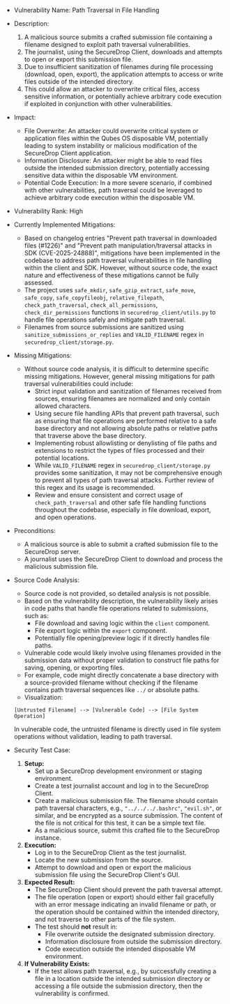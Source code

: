 - Vulnerability Name: Path Traversal in File Handling

- Description:
  1. A malicious source submits a crafted submission file containing a filename designed to exploit path traversal vulnerabilities.
  2. The journalist, using the SecureDrop Client, downloads and attempts to open or export this submission file.
  3. Due to insufficient sanitization of filenames during file processing (download, open, export), the application attempts to access or write files outside of the intended directory.
  4. This could allow an attacker to overwrite critical files, access sensitive information, or potentially achieve arbitrary code execution if exploited in conjunction with other vulnerabilities.

- Impact:
  -  File Overwrite: An attacker could overwrite critical system or application files within the Qubes OS disposable VM, potentially leading to system instability or malicious modification of the SecureDrop Client application.
  -  Information Disclosure: An attacker might be able to read files outside the intended submission directory, potentially accessing sensitive data within the disposable VM environment.
  -  Potential Code Execution: In a more severe scenario, if combined with other vulnerabilities, path traversal could be leveraged to achieve arbitrary code execution within the disposable VM.

- Vulnerability Rank: High

- Currently Implemented Mitigations:
  - Based on changelog entries "Prevent path traversal in downloaded files (#1226)" and "Prevent path manipulation/traversal attacks in SDK (CVE-2025-24888)", mitigations have been implemented in the codebase to address path traversal vulnerabilities in file handling within the client and SDK. However, without source code, the exact nature and effectiveness of these mitigations cannot be fully assessed.
  - The project uses `safe_mkdir`, `safe_gzip_extract`, `safe_move`, `safe_copy`, `safe_copyfileobj`, `relative_filepath`, `check_path_traversal`, `check_all_permissions`, `check_dir_permissions` functions in `securedrop_client/utils.py` to handle file operations safely and mitigate path traversal.
  - Filenames from source submissions are sanitized using `sanitize_submissions_or_replies` and `VALID_FILENAME` regex in `securedrop_client/storage.py`.

- Missing Mitigations:
  - Without source code analysis, it is difficult to determine specific missing mitigations. However, general missing mitigations for path traversal vulnerabilities could include:
    - Strict input validation and sanitization of filenames received from sources, ensuring filenames are normalized and only contain allowed characters.
    - Using secure file handling APIs that prevent path traversal, such as ensuring that file operations are performed relative to a safe base directory and not allowing absolute paths or relative paths that traverse above the base directory.
    - Implementing robust allowlisting or denylisting of file paths and extensions to restrict the types of files processed and their potential locations.
    - While `VALID_FILENAME` regex in `securedrop_client/storage.py` provides some sanitization, it may not be comprehensive enough to prevent all types of path traversal attacks. Further review of this regex and its usage is recommended.
    - Review and ensure consistent and correct usage of `check_path_traversal` and other safe file handling functions throughout the codebase, especially in file download, export, and open operations.

- Preconditions:
  - A malicious source is able to submit a crafted submission file to the SecureDrop server.
  - A journalist uses the SecureDrop Client to download and process the malicious submission file.

- Source Code Analysis:
  - Source code is not provided, so detailed analysis is not possible.
  - Based on the vulnerability description, the vulnerability likely arises in code paths that handle file operations related to submissions, such as:
    - File download and saving logic within the `client` component.
    - File export logic within the `export` component.
    - Potentially file opening/preview logic if it directly handles file paths.
  - Vulnerable code would likely involve using filenames provided in the submission data without proper validation to construct file paths for saving, opening, or exporting files.
  - For example, code might directly concatenate a base directory with a source-provided filename without checking if the filename contains path traversal sequences like `../` or absolute paths.
  - Visualization:
  ```
  [Untrusted Filename] --> [Vulnerable Code] --> [File System Operation]
  ```
  In vulnerable code, the untrusted filename is directly used in file system operations without validation, leading to path traversal.

- Security Test Case:
  1. **Setup:**
     - Set up a SecureDrop development environment or staging environment.
     - Create a test journalist account and log in to the SecureDrop Client.
     - Create a malicious submission file. The filename should contain path traversal characters, e.g., `"../../../.bashrc"`, `"evil.sh"`, or similar, and be encrypted as a source submission. The content of the file is not critical for this test, it can be a simple text file.
     - As a malicious source, submit this crafted file to the SecureDrop instance.
  2. **Execution:**
     - Log in to the SecureDrop Client as the test journalist.
     - Locate the new submission from the source.
     - Attempt to download and open or export the malicious submission file using the SecureDrop Client's GUI.
  3. **Expected Result:**
     - The SecureDrop Client should prevent the path traversal attempt.
     - The file operation (open or export) should either fail gracefully with an error message indicating an invalid filename or path, or the operation should be contained within the intended directory, and not traverse to other parts of the file system.
     - The test should **not** result in:
       - File overwrite outside the designated submission directory.
       - Information disclosure from outside the submission directory.
       - Code execution outside the intended disposable VM environment.
  4. **If Vulnerability Exists:**
     - If the test allows path traversal, e.g., by successfully creating a file in a location outside the intended submission directory or accessing a file outside the submission directory, then the vulnerability is confirmed.
